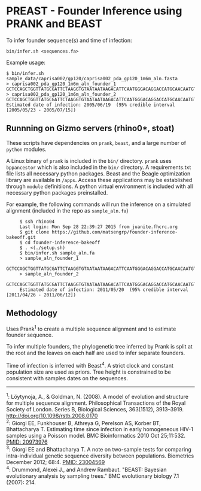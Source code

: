 
# PREAST - Founder Inference using PRANK and BEAST #

To infer founder sequence(s) and time of infection:

	bin/infer.sh <sequences.fa>

Example usage:

	$ bin/infer.sh  sample_data/caprisa002/gp120/caprisa002_pda_gp120_1m6m_aln.fasta 
	> caprisa002_pda_gp120_1m6m_aln_founder_1
	GCTCCAGCTGGTTATGCGATTCTAAGGTGTAATAATAAGACATTCAATGGGACAGGACCATGCAACAATGTCAGCACAGTACAATGTACACATGGAATTAAGCCAGTGGTATCAACTCAACTACTGTTAAATGGTAGCCTAGCAGAAGAGGAGATAATAATTAGATCTGAAAATCTGACAAGCAATCACAAAACAATAATAGTACAGCTTAATAGATCCATAGAAATTGTGTGCATAAGACCCGGCAATAACACAAGAAAAAGTGTAAGGATAGGACCAGGACAAACATTCTATGCAACAGGTGACATAATAGGAGACATAAGAAAAGCATATTGTAACATTAGTGCAGAAAGATGGAATGAAACTTTAGAATGGGTAAAGGAAAAATTAGCAGAACACTTTCCTAATAAGACAATAAGATATAAGCCATCTTCAGGAGGGGACCCAGAAGTTACAATGCATAGCTTT
	> caprisa002_pda_gp120_1m6m_aln_founder_2
	GCTCCAGCTGGTTATGCGATTCTAAGGTGTAATAATAAGACATTCAATGGGACAGGACCATGCAACAATGTCAGCACAGTACAATGTACACATGGAATTAAGCCAGTGGTATCAACTCAACTACTGTTAAATGGTAGCCTAGCAGAAGAGGAGATAATAATTAGATCTGAAAATCTGACAAACAATCACAAAACAATAATAGTACAGCTTAATAGATCCATAGAAATTGTGTGCATAAGACCCGGCAATAACACAAGAAAAAGTGTAAGGATAGGACCAGGACAAACATTCTATGCAACAGGTGACATAATAGGAGACATAAGAAAAGCATATTGTAACATTAGTGCAGAAAGATGGAATGAAACTTTAGAATGGGTAAAGAAAAAATTGGCAGAACACTTTCCTAATAAGACAATAAGATATCAACCATCTTCAGGAGGGGACCCAGAAGTTACAATGCATAGCTTT
	Estimated date of infection: 2005/06/19  (95% credible interval [2005/05/23 - 2005/07/15])

## Runnning on Gizmo servers (rhino0*, stoat) ##

These scripts have dependencies on `prank`, `beast`, and a large number of `python` modules.

A Linux binary of `prank` is included in the `bin/` directory.   `prank` uses `bppancestor` which is also included in  the `bin/` directory.
A requirements.txt file lists all necessary python packages.
Beast and the Beagle optimization library are available in `/apps`. Access these applications may be established through `module` definitiions.
A python virtual environment is included with all necessary python packages preinstalled.

For example, the following commands will run the inference on a simulated alignment (included in the repo as `sample_aln.fa`)
```
	 $ ssh rhino04
	 Last login: Mon Sep 28 22:39:27 2015 from juanite.fhcrc.org
	 $ git clone https://github.com/matsengrp/founder-inference-bakeoff.git
	 $ cd founder-inference-bakeoff
	 $ . <(./setup.sh)
	 $ bin/infer.sh sample_aln.fa 
	 > sample_aln_founder_1
    GCTCCAGCTGGTTATGCGATTCTAAGGTGTAATAATAAGACATTCAATGGGACAGGACCATGCAACAATGTTAGCACAGTACAATGTACACATGGAATTAAGCCAGTGGTATCAACTCAACTACTGTTAAATGGTAGCCTAGCAGAAGAGGAGATAATAATTAGATCTGAAAATCTGACAAGCAATCACAAAACAATAATAGTACAGCTTAATAGGTCCATAGAAATTGTGTGCATAAGACCCGGCAATAACACAAGACAAAGTGTAAGGATAGGAACAGGACAAACATTCTATGCAACAGGTGACATAATAGGAGACATAAGAAAAGCATATTGTAACATTAGTGCAGAAAGATGGAATGAAACTTTAGAATGGGTAAAGAAAAAATTGGCAGAACACTTTCCTAATAAGACAATAAGATATCAACCATCTTCAGGAGGGGACCCGGAAGTTACAACGCATAGCTTT
	 > sample_aln_founder_2
	 GCTCCAGCTGGTTATGCGATTCTAAGGTGTAATAATAAGACATTCAATGGGACAGGACCATGCAACAATGTCAGCACAGTACAATGTACACATGGAATTAAGCCTGTGGTATCAACTCAACTACTGTTAAATGGTAGCCTAGCAGAAGAGGAGATAATAATTAGATCTGAAAATCTGACAAGCAATCACAAAACAATAATAGTACAGCTTGATAGATCCATAGAAGTTGTGTGCATAAGACCCGGTAATAACACAAGAAAAAGTGTAAGGATAGGAATAGGACAAACATTCTATACAACAGGTAACATAATAGGAGACATAAGAAAAGCATATTGTAACATTAGTGCAGAAAGATGGAATGAAGCTTTAGAATGGGTAAAGAAAAAATTGGCAGAACACTTTCCTAATAAGACAATAAGATATCAACCATCTTCAGGAGGGGACCCATAAGTTACAATGCATAGCTTT
	 Estimated date of infection: 2011/05/20  (95% credible interval [2011/04/26 - 2011/06/12])

```


## Methodology ##

Uses Prank<sup>1</sup> to create a multiple sequence alignment and to estimate founder sequence.

To infer multiple founders, the phylogenetic tree inferred by
Prank is split at the root and the leaves on each half are used to
infer separate founders.

Time of infection is inferred with Beast<sup>4</sup>.  A strict clock and constant
population size are used as priors.  Tree height is constrained to be
consistent with samples dates on the sequences.

--------
<sup>1</sup>: Löytynoja, A., & Goldman, N. (2008). A model of evolution and structure for multiple sequence alignment. Philosophical Transactions of the Royal Society of London. Series B, Biological Sciences, 363(1512), 3913–3919. http://doi.org/10.1098/rstb.2008.0170
<br/>
<sup>2</sup>: Giorgi EE, Funkhouser B, Athreya G, Perelson AS, Korber BT, Bhattacharya T. Estimating time since infection in early homogeneous HIV-1 samples using a Poisson model. BMC Bioinformatics 2010 Oct 25;11:532. [PMID: 20973976](http://www.ncbi.nlm.nih.gov/pubmed/20973976)
<br/>
<sup>3</sup>: Giorgi EE and Bhattacharya T. A note on two-sample tests for comparing intra-individual genetic sequence diversity between populations. Biometrics December 2012; 68:4. [PMID: 23004569](http://www.ncbi.nlm.nih.gov/pubmed/23004569)
<br/>
<sup>4</sup>: Drummond, Alexei J., and Andrew Rambaut. "BEAST: Bayesian evolutionary analysis by sampling trees." BMC evolutionary biology 7.1 (2007): 214.
